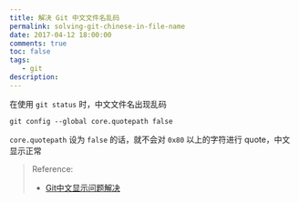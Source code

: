 ```yaml
---
title: 解决 Git 中文文件名乱码
permalink: solving-git-chinese-in-file-name
date: 2017-04-12 18:00:00
comments: true
toc: false
tags:
   - git
description:
---
```


在使用 `git status` 时，中文文件名出现乱码
<!--more -->
```
git config --global core.quotepath false
```
`core.quotepath` 设为 `false` 的话，就不会对 `0x80` 以上的字符进行 quote，中文显示正常

> Reference:
> - [Git中文显示问题解决](http://xstarcd.github.io/wiki/shell/git_chinese.html)
